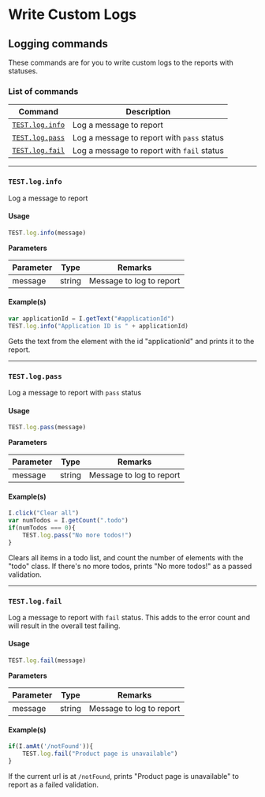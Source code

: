 # Write Custom Logs

## Logging commands <a href="#logging-commands" id="logging-commands"></a>

These commands are for you to write custom logs to the reports with statuses.

### List of commands <a href="#list-of-commands" id="list-of-commands"></a>

| Command                                                                          | Description                                |
| -------------------------------------------------------------------------------- | ------------------------------------------ |
| [`TEST.log.info`](https://docs.uilicious.com/scripting/logging.html#testloginfo) | Log a message to report                    |
| [`TEST.log.pass`](https://docs.uilicious.com/scripting/logging.html#testlogpass) | Log a message to report with `pass` status |
| [`TEST.log.fail`](https://docs.uilicious.com/scripting/logging.html#testlogfail) | Log a message to report with `fail` status |

***

### `TEST.log.info` <a href="#testloginfo" id="testloginfo"></a>

Log a message to report

#### Usage <a href="#usage" id="usage"></a>

```javascript
TEST.log.info(message)
```

**Parameters**

| Parameter | Type   | Remarks                  |
| --------- | ------ | ------------------------ |
| message   | string | Message to log to report |

#### Example(s) <a href="#examples" id="examples"></a>

```javascript
var applicationId = I.getText("#applicationId")
TEST.log.info("Application ID is " + applicationId)
```

Gets the text from the element with the id "applicationId" and prints it to the report.

***

### `TEST.log.pass` <a href="#testlogpass" id="testlogpass"></a>

Log a message to report with `pass` status

#### Usage <a href="#usage" id="usage"></a>

```javascript
TEST.log.pass(message)
```

**Parameters**

| Parameter | Type   | Remarks                  |
| --------- | ------ | ------------------------ |
| message   | string | Message to log to report |

#### Example(s) <a href="#examples" id="examples"></a>

```javascript
I.click("Clear all")
var numTodos = I.getCount(".todo")
if(numTodos === 0){
    TEST.log.pass("No more todos!")
}
```

Clears all items in a todo list, and count the number of elements with the "todo" class. If there's no more todos, prints "No more todos!" as a passed validation.

***

### `TEST.log.fail` <a href="#testlogfail" id="testlogfail"></a>

Log a message to report with `fail` status. This adds to the error count and will result in the overall test failing.

#### Usage <a href="#usage" id="usage"></a>

```javascript
TEST.log.fail(message)
```

**Parameters**

| Parameter | Type   | Remarks                  |
| --------- | ------ | ------------------------ |
| message   | string | Message to log to report |

#### Example(s) <a href="#examples" id="examples"></a>

```javascript
if(I.amAt('/notFound')){
    TEST.log.fail("Product page is unavailable")
}
```

If the current url is at `/notFound`, prints "Product page is unavailable" to report as a failed validation.
